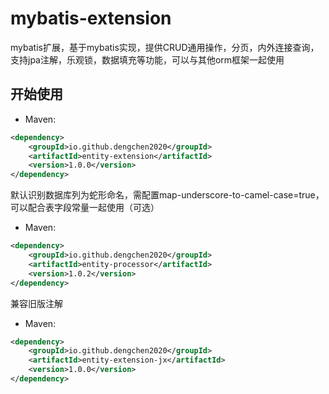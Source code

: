 # mybatis-extension
mybatis扩展，基于mybatis实现，提供CRUD通用操作，分页，内外连接查询，支持jpa注解，乐观锁，数据填充等功能，可以与其他orm框架一起使用

## 开始使用
- Maven:
```xml
<dependency>
    <groupId>io.github.dengchen2020</groupId>
    <artifactId>entity-extension</artifactId>
    <version>1.0.0</version>
</dependency>
```
默认识别数据库列为蛇形命名，需配置map-underscore-to-camel-case=true，可以配合表字段常量一起使用（可选）
- Maven:
```xml
<dependency>
    <groupId>io.github.dengchen2020</groupId>
    <artifactId>entity-processor</artifactId>
    <version>1.0.2</version>
</dependency>
```
兼容旧版注解
- Maven:
```xml
<dependency>
    <groupId>io.github.dengchen2020</groupId>
    <artifactId>entity-extension-jx</artifactId>
    <version>1.0.0</version>
</dependency>
```
